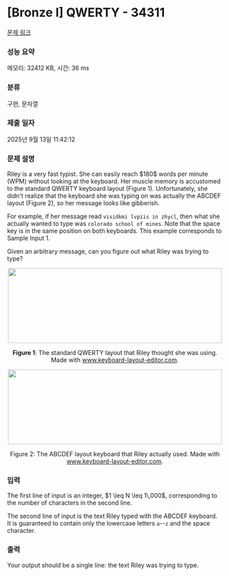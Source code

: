 # [Bronze I] QWERTY - 34311 

[문제 링크](https://www.acmicpc.net/problem/34311) 

### 성능 요약

메모리: 32412 KB, 시간: 36 ms

### 분류

구현, 문자열

### 제출 일자

2025년 9월 13일 11:42:12

### 문제 설명

<p>Riley is a very fast typist. She can easily reach $180$ words per minute (WPM) without looking at the keyboard. Her muscle memory is accustomed to the standard QWERTY keyboard layout (Figure 1). Unfortunately, she didn't realize that the keyboard she was typing on was actually the ABCDEF layout (Figure 2), so her message looks like gibberish.</p>

<p>For example, if her message read <code>visidkmi lvpiis in zhycl</code>, then what she actually wanted to type was <code>colorado school of mines</code>. Note that the space key is in the same position on both keyboards. This example corresponds to Sample Input 1.</p>

<p>Given an arbitrary message, can you figure out what Riley was trying to type?</p>

<p style="text-align: center;"><img alt="" src="https://upload.acmicpc.net/fe6b5179-fe5c-4e0a-b7f6-570ee3a2f41e/-/preview/" style="width: 500px; height: 175px;"></p>

<p style="text-align: center;"><strong>Figure 1</strong>: The standard QWERTY layout that Riley thought she was using. Made with <a href="http://www.keyboard-layout-editor.com">www.keyboard-layout-editor.com</a>.</p>

<p style="text-align: center;"><img alt="" src="https://upload.acmicpc.net/b850f30b-4f59-4c9c-a559-e96debf27362/-/preview/" style="width: 500px; height: 175px;"></p>

<p style="text-align: center;">Figure 2: The ABCDEF layout keyboard that Riley actually used. Made with <a href="http://www.keyboard-layout-editor.com">www.keyboard-layout-editor.com</a>.</p>

### 입력 

 <p>The first line of input is an integer, $1 \leq N \leq 1\,000$, corresponding to the number of characters in the second line.</p>

<p>The second line of input is the text Riley typed with the ABCDEF keyboard. It is guaranteed to contain only the lowercase letters <code>a</code>--<code>z</code> and the space character.</p>

### 출력 

 <p>Your output should be a single line: the text Riley was trying to type.</p>

